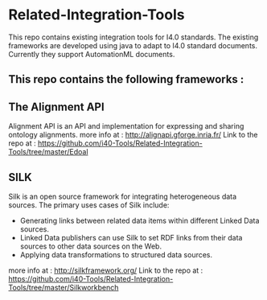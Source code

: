 # Related-Integration-Tools
This repo contains existing integration tools for I4.0 standards.
The existing frameworks are developed using java to adapt to I4.0 standard documents.
Currently they support AutomationML documents.

## This repo contains the following frameworks :
## The Alignment API 
Alignment API is an API and implementation for expressing and sharing ontology alignments.
more info at : http://alignapi.gforge.inria.fr/
Link to the repo at : https://github.com/i40-Tools/Related-Integration-Tools/tree/master/Edoal

## SILK 
Silk is an open source framework for integrating heterogeneous data sources. The primary uses cases of Silk include:

* Generating links between related data items within different Linked Data sources.
* Linked Data publishers can use Silk to set RDF links from their data sources to other data sources on the Web.
* Applying data transformations to structured data sources.

more info at : http://silkframework.org/
Link to the repo at : https://github.com/i40-Tools/Related-Integration-Tools/tree/master/Silkworkbench

